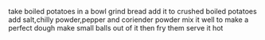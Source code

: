 take boiled potatoes in a bowl
grind bread
add it to crushed boiled potatoes
add salt,chilly powder,pepper and coriender powder
mix it well to make a perfect dough
make small balls out of it
then fry them
serve it hot